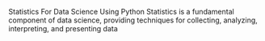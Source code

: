 Statistics For Data Science Using Python
Statistics is a fundamental component of data science, providing techniques for collecting, analyzing, interpreting, and presenting data
